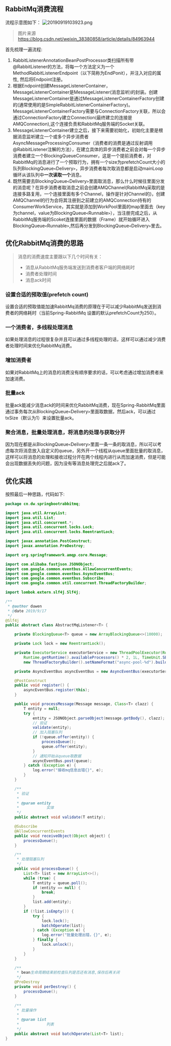## RabbitMq消费流程

流程示意图如下：
![20190919103923.png](https://repositoryimage.oss-cn-shanghai.aliyuncs.com/img/20190919103923.png)
> 图片来源 https://blog.csdn.net/weixin_38380858/article/details/84963944

首先梳理一遍流程:
1. RabbitListenerAnnotationBeanPostProcessor类扫描所有带@RabbitListener的方法，将每一个方法定义为一个MethodRabbitListenerEndpoint（以下简称为EndPonit），并注入对应的属性, 然后将Endpoint注册。
2. 根据Endpoint创建MessageListenerContainer，MessageListenerContainer是MessageListener(消息监听)的封装。创建MessageListenerContainer是通过MessageListenerContainerFactory创建的(通常使用的是SimpleRabbitListenerContainerFactory)。MessageListenerContainerFactory需要与ConnectionFactory关联，所以会通过ConnectionFactory建立Connection(最终建立的连接是AMQConnection),这个连接负责和RabbitMq服务端的Socket关联。
3. MessageListenerContainer建立之后，接下来需要初始化，初始化主要是根据消息监听建立一个或多个异步消费者AsyncMessageProcessingConsumer（消费者的消费是通过反射调用@RabbitListener注解的方法），在建立具体的异步消费者之前会对每一个异步消费者建立一个BlockingQueueConsumer，这是一个提前消费者，对RabbitMq的消息进行了一个预取行为，拥有一个size为prefetchCount大小的队列BlockingQueue`<`Delivery`>`，异步消费者每次取消息都是启动mainLoop循环从该队列中**一次读取一个**消息。
4. 既然需要去BlockingQueue`<`Delivery`>`里面取消息，那么什么时候往里面分发的消息呢？在异步消费者取消息之前会创建AMQChannel(RabbitMq采取的是连接多路复用，一个连接里面有多个Channel，操作是针对Channel的)，创建AMQChannel的行为会将其注册到之前建立的AMQConnection持有的ConsumerWorkService，其实就是添加到WorkPool里面的map里面去（key为channel，value为BlockingQueue`<`Runnable`>`），当注册完成之后，从RabbitMq服务端的Scoket连接里面的数据（Frame）就开始循环进入BlockingQueue`<`Runnable`>`,然后再分发到BlockingQueue`<`Delivery`>`里去。

## 优化RabbitMq消费的思路

> 消息的消费速度主要跟以下几个时间有关：
> * 消息从RabbitMq服务端发送到消费者客户端的网络耗时
> * 消费者处理时间
> * 消息ack时间


### 设置合适的预取值(prefetch count)
设置合适的预取值能加速RabbitMq消费的原理在于可以减少RabbitMq发送到消费者的网络耗时（当前Spring-RabbitMq 设置的默认prefetchCount为250）。

### 一个消费者，多线程处理消息
如果处理消息的过程很复杂并且可以通过多线程处理的话，这样可以通过减少消费者处理时间来优化RabbitMq消费。

### 增加消费者
如果对RabbitMq上的消息的消费没有顺序要求的话，可以考虑通过增加消费者来加速消费。

### 批量ack
批量ack能减少消息ack的时间来优化RabbitMq消费，现在Spring-RabbitMq里面通过事务每次从BlockingQueue`<`Delivery`>`里面取数据，然后ack，可以通过txSize（默认为1）来设置批量ack。

### 聚合消息，批量处理消息，将消息的处理与获取分开
因为现在都是从BlockingQueue`<`Delivery`>`里面一条一条的取消息，所以可以考虑每次将消息放入自定义的queue，另外开一个线程从queue里面批量的取消息，这样可以将消息的处理和接收过程分开在两个线程内进行从而加速消费，但是可能会出现数据丢失的问题，因为没有等消息处理完之后就ack了。

## 优化实践
按照最后一种思路，代码如下:
```java
package cn.dw.springbootrabbitmq;

import java.util.ArrayList;
import java.util.List;
import java.util.concurrent.*;
import java.util.concurrent.locks.Lock;
import java.util.concurrent.locks.ReentrantLock;

import javax.annotation.PostConstruct;
import javax.annotation.PreDestroy;

import org.springframework.amqp.core.Message;

import com.alibaba.fastjson.JSONObject;
import com.google.common.eventbus.AllowConcurrentEvents;
import com.google.common.eventbus.AsyncEventBus;
import com.google.common.eventbus.Subscribe;
import com.google.common.util.concurrent.ThreadFactoryBuilder;

import lombok.extern.slf4j.Slf4j;

/**
 * @author duwen
 * @date 2019/9/17
 */
@Slf4j
public abstract class AbstractMqListener<T> {

    private BlockingQueue<T> queue = new ArrayBlockingQueue<>(10000);

    private Lock lock = new ReentrantLock();

    private ExecutorService executorService = new ThreadPoolExecutor(Runtime.getRuntime().availableProcessors(),
        Runtime.getRuntime().availableProcessors() * 2, 1L, TimeUnit.SECONDS, new LinkedBlockingQueue<>(),
        new ThreadFactoryBuilder().setNameFormat("async-pool-%d").build(), new ThreadPoolExecutor.CallerRunsPolicy());

    private AsyncEventBus asyncEventBus = new AsyncEventBus(executorService);

    @PostConstruct
    public void register() {
        asyncEventBus.register(this);
    }

    public void processMessage(Message message, Class<T> clazz) {
        T entity = null;
        try {
            entity = JSONObject.parseObject(message.getBody(), clazz);
            // 验证
            validate(entity);
            // 加入阻塞队列
            if (!queue.offer(entity)) {
                processQueue();
                queue.offer(entity);
            }
            // 通知开始从queue取数据
            asyncEventBus.post(queue);
        } catch (Exception e) {
            log.error("接收mq信息出错{}", e);
        }
    }

    /**
     * 验证
     * 
     * @param entity
     *            实体
     */
    public abstract void validate(T entity);

    @Subscribe
    @AllowConcurrentEvents
    public void receiveObject(Object object) {
        processQueue();
    }

    /**
     * 处理阻塞队列
     */
    public void processQueue() {
        List<T> list = new ArrayList<>();
        while (true) {
            T entity = queue.poll();
            if (entity == null) {
                break;
            }
            list.add(entity);
        }
        if (!list.isEmpty()) {
            try {
                lock.lock();
                batchOperate(list);
            } catch (Exception e) {
                log.error("批量处理出错，{}", e);
            } finally {
                lock.unlock();
            }
        }
    }

    /**
     * bean生命周期结束前检查队列是否还有消息,保存后再关闭
     */
    @PreDestroy
    private void perDestroy() {
        processQueue();
    }

    /**
     * 批量操作
     * 
     * @param list
     *            列表
     */
    public abstract void batchOperate(List<T> list);
}
```